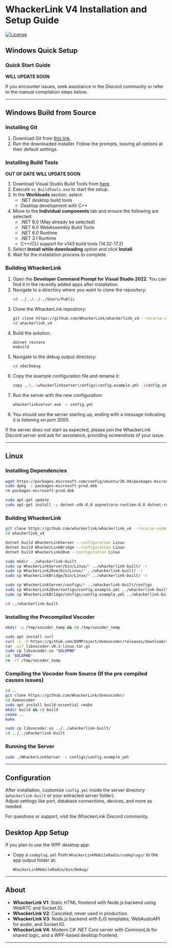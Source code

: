 # WhackerLink V4 Installation and Setup Guide

[![License](https://img.shields.io/badge/License-AGPLv3-blue?style=for-the-badge)](https://www.gnu.org/licenses/agpl-3.0)

## Windows Quick Setup

### Quick Start Guide
**WILL UPDATE SOON**

If you encounter issues, seek assistance in the Discord community or refer to the manual compilation steps below.

---

## Windows Build from Source
### Installing Git
1. Download Git from [this link](https://github.com/git-for-windows/git/releases/download/v2.45.2.windows.1/Git-2.45.2-64-bit.exe).
2. Run the downloaded installer. Follow the prompts, leaving all options at their default settings.

### Installing Build Tools
**OUT OF DATE WILL UPDATE SOON**

1. Download Visual Studio Build Tools from [here](https://aka.ms/vs/17/release/vs_BuildTools.exe).
2. Execute `vs_BuildTools.exe` to start the setup.
3. In the **Workloads** section, select:
    - .NET desktop build tools
    - Desktop development with C++
4. Move to the **Individual components** tab and ensure the following are selected:
    - .NET 8.0 (May already be selected)
    - .NET 6.0 WebAssembly Build Tools
    - .NET 6.0 Runtime
    - .NET 3.1 Runtime
    - C++/CLI support for v143 build tools (14.32-17.2)
5. Select **Install while downloading** option and click **Install**.
6. Wait for the installation process to complete.

### Building WhackerLink
1. Open the **Developer Command Prompt for Visual Studio 2022**. You can find it in the recently added apps after installation.
2. Navigate to a directory where you want to clone the repository:
    ```bash
    cd ../../../../Users/Public
    ```
3. Clone the WhackerLink repository:
    ```bash
    git clone https://github.com/WhackerLink/whackerlink_v4 --recurse-submodules
    cd whackerlink_v4
    ```
4. Build the solution:
    ```bash
    dotnet restore
    msbuild
    ```
5. Navigate to the debug output directory:
    ```bash
    cd x64/Debug
    ```
6. Copy the example configuration file and rename it:
    ```bash
    copy ..\..\whackerlinkserver\configs\config.example.yml .\config.yml
    ```
7. Run the server with the new configuration:
    ```bash
    whackerlinkserver.exe -c config.yml
    ```
8. You should see the server starting up, ending with a message indicating it is listening on port 3000.

If the server does not start as expected, please join the WhackerLink Discord server and ask for assistance, providing screenshots of your issue.

---

## Linux
### Installing Dependencies
```sh
wget https://packages.microsoft.com/config/ubuntu/20.04/packages-microsoft-prod.deb -O packages-microsoft-prod.deb
sudo dpkg -i packages-microsoft-prod.deb
rm packages-microsoft-prod.deb

sudo apt-get update
sudo apt-get install -y dotnet-sdk-8.0 aspnetcore-runtime-8.0 dotnet-runtime-8.0 git
```

### Building WhackerLink
```sh
git clone https://github.com/whackerlink/whackerlink_v4 --recurse-submodules
cd whackerlink_v4

dotnet build WhackerLinkServer --configuration Linux
dotnet build WhackerLinkBridge --configuration Linux
dotnet build WhackerLink2Dvm --configuration Linux

sudo mkdir ../whackerlink-built
sudo cp WhackerLinkServer/bin/Linux/* ../whackerlink-built/ -r
sudo cp WhackerLink2Dvm/bin/Linux/* ../whackerlink-built/ -r
sudo cp WhackerLinkBridge/bin/Linux/* ../whackerlink-built/ -r

sudo cp WhackerLinkServer/configs/* ../whackerlink-built/configs
sudo cp WhackerLink2Dvm/configs/config.example.yml ../whackerlink-built/configs/whackerlinkdvm-config.yml
sudo cp WhackerLinkBridge/configs/config.example.yml ../whackerlink-built/configs/whackerlinkbridge-config.yml

cd ../whackerlink-built
```

### Installing the Precompiled Vocoder
```sh
mkdir -p /tmp/vocoder_temp && cd /tmp/vocoder_temp

sudo apt install curl
curl -L -O https://github.com/DVMProject/dvmvocoder/releases/download/v0.1/libvocoder-v0.1-linux.tar.gz
tar -xzf libvocoder-v0.1-linux.tar.gz
sudo cp libvocoder.so "$OLDPWD"
cd "$OLDPWD"
rm -rf /tmp/vocoder_temp
```

### Compiling the Vocoder from Source (If the pre compiled causes issues)
```sh
cd ..
git clone https://github.com/WhackerLink/dvmvocoder/
cd dvmvocoder
sudo apt install build-essential cmake
mkdir build && cd build
cmake ..
make

sudo cp libvocoder.so ../../whackerlink-built/
cd ../../whackerlink-built
```

### Running the Server
```sh
sudo ./WhackerLinkServer -c configs/config.example.yml
```

---

## Configuration
After installation, customize `config.yml` inside the server directory (`whackerlink-built` or your extracted server folder).  
Adjust settings like port, database connections, devices, and more as needed.

For questions or support, visit the WhackerLink Discord community.

## Desktop App Setup
If you plan to use the WPF desktop app:
- Copy a `codeplug.yml` from `WhackerLinkMobileRadio/codeplugs/` to the app output folder at:
  ```
  WhackerLinkMobileRadio/bin/Debug/
  ```

---
## About
- **WhackerLink V1**: Static HTML frontend with Node.js backend using WebRTC and Socket.IO.
- **WhackerLink V2**: Canceled; never used in production.
- **WhackerLink V3**: Node.js backend with EJS templates, WebAudioAPI for audio, and Socket.IO.
- **WhackerLink V4**: Modern C# .NET Core server with CommonLib for shared logic, and a WPF-based desktop frontend.

---
